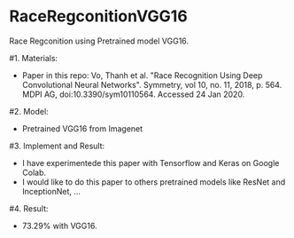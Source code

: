 # RaceRegconitionVGG16
Race Regconition using Pretrained model VGG16.

#1. Materials:
- Paper in this repo: Vo, Thanh et al. "Race Recognition Using Deep Convolutional Neural Networks". Symmetry, vol 10, no. 11, 2018, p. 564. MDPI AG, doi:10.3390/sym10110564. Accessed 24 Jan 2020.

#2. Model:
- Pretrained VGG16 from Imagenet

#3. Implement and Result: 
- I have experimentede this paper with Tensorflow and Keras on Google Colab. 
- I would like to do this paper to others pretrained models like ResNet and InceptionNet, ...

#4. Result:
- 73.29% with VGG16.
